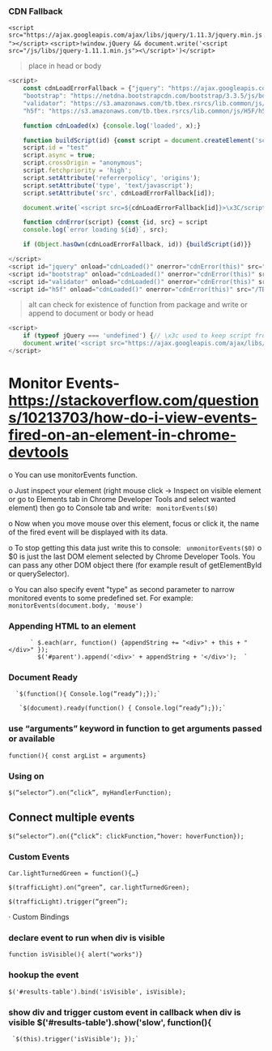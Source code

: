 ### CDN Fallback

`<script src="https://ajax.googleapis.com/ajax/libs/jquery/1.11.3/jquery.min.js"></script>`
`<script>!window.jQuery && document.write('<script src="/js/libs/jquery-1.11.1.min.js"><\/script>')</script>`

> place in head or body

```javascript 
<script>
    const cdnLoadErrorFallback = {"jquery": "https://ajax.googleapis.com/ajax/libs/jquery/2.0.3/jquery.min.js",
    "bootstrap": "https://netdna.bootstrapcdn.com/bootstrap/3.3.5/js/bootstrap.min.js",
    "validator": "https://s3.amazonaws.com/tb.tbex.rsrcs/lib.common/js/bootstrap-validator/dist/validator.min.js",
    "h5f": "https://s3.amazonaws.com/tb.tbex.rsrcs/lib.common/js/H5F/h5f.min.js"}

    function cdnLoaded(x) {console.log('loaded', x);}

    function buildScript(id) {const script = document.createElement('script');
    script.id = "test"
    script.async = true;
    script.crossOrigin = "anonymous";
    script.fetchpriority = 'high';
    script.setAttribute('referrerpolicy', 'origins');
    script.setAttribute('type', 'text/javascript');
    script.setAttribute('src', cdnLoadErrorFallback[id]);

    document.write(`<script src=${cdnLoadErrorFallback[id]}>\x3C/script>`)}

    function cdnError(script) {const {id, src} = script
    console.log(`error loading ${id}`, src);

    if (Object.hasOwn(cdnLoadErrorFallback, id)) {buildScript(id)}}

</script>
<script id="jquery" onload="cdnLoaded()" onerror="cdnError(this)" src="/TBEX/assets/jquery.min.js"></script>
<script id="bootstrap" onload="cdnLoaded()" onerror="cdnError(this)" src="/TBEX/assets/bootstrap.min.js"></script>
<script id="validator" onload="cdnLoaded()" onerror="cdnError(this)" src="/TBEX/assets/validator.min.js"></script>
<script id="h5f" onload="cdnLoaded()" onerror="cdnError(this)" src="/TBEX/assets/h5f.min.js"></script>
```

> alt can check for existence of function from package and write or append to document or body or head

```javascript
<script>
    if (typeof jQuery === 'undefined') {// \x3c used to keep script from ending
    document.write('<script src="https://ajax.googleapis.com/ajax/libs/jquery/2.0.3/jquery.min.js">\x3C/script>');}
</script>
```

# Monitor Events-https://stackoverflow.com/questions/10213703/how-do-i-view-events-fired-on-an-element-in-chrome-devtools

o You can use monitorEvents function.

o Just inspect your element (right mouse click → Inspect on visible element or go to Elements tab in Chrome Developer Tools and select wanted element) then go to Console tab and write:
` monitorEvents($0)`

o Now when you move mouse over this element, focus or click it, the name of the fired event will be displayed with its data.

o To stop getting this data just write this to console:
` unmonitorEvents($0)`
o $0 is just the last DOM element selected by Chrome Developer Tools. You can pass any other DOM object there (for example result of getElementById or querySelector).

o You can also specify event "type" as second parameter to narrow monitored events to some predefined set. For example:
` monitorEvents(document.body, 'mouse')`

### Appending HTML to an element

          ` $.each(arr, function() {appendString += "<div>" + this + "</div>" });
            $('#parent').append('<div>' + appendString + '</div>');  `

### Document Ready

      `$(function(){ Console.log(“ready”);});`

       `$(document).ready(function() { Console.log(“ready”);});`

### use “arguments” keyword in function to get arguments passed or available

`function(){ const argList = arguments}`

### Using on

`$(“selector”).on(“click”, myHandlerFunction);`

## Connect multiple events

`$(“selector”).on({“click”: clickFunction,“hover: hoverFunction});`

### Custom Events

`Car.lightTurnedGreen = function(){…}`

`$(trafficLight).on(“green”, car.lightTurnedGreen);`

`$(trafficLight).trigger(“green”);`

· Custom Bindings

### declare event to run when div is visible

`function isVisible(){ alert("works")}`

### hookup the event

`$('#results-table').bind('isVisible', isVisible);`

### show div and trigger custom event in callback when div is visible $('#results-table').show('slow', function(){

     `$(this).trigger('isVisible'); });`

